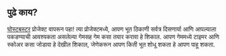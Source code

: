 ## पुढे काय?

[घोस्टबस्टर](https://projects.raspberrypi.org/en/projects/ghostbusters) प्रोजेक्ट वापरून पहा! त्या प्रोजेक्टमध्ये, आपण भूत ठिकाणी सर्वत्र दिसणार्या आणि आपल्याला पकडण्याची आवश्यकता असलेल्या गेमसह गेम कसा तयार करावा हे शिकाल. आपण गेममध्ये टाइमर आणि स्कोअर कसा जोडावा हे देखील शिकाल, जेणेकरून आपण किती भूत शोधू शकता हे आपण पाहू शकता.